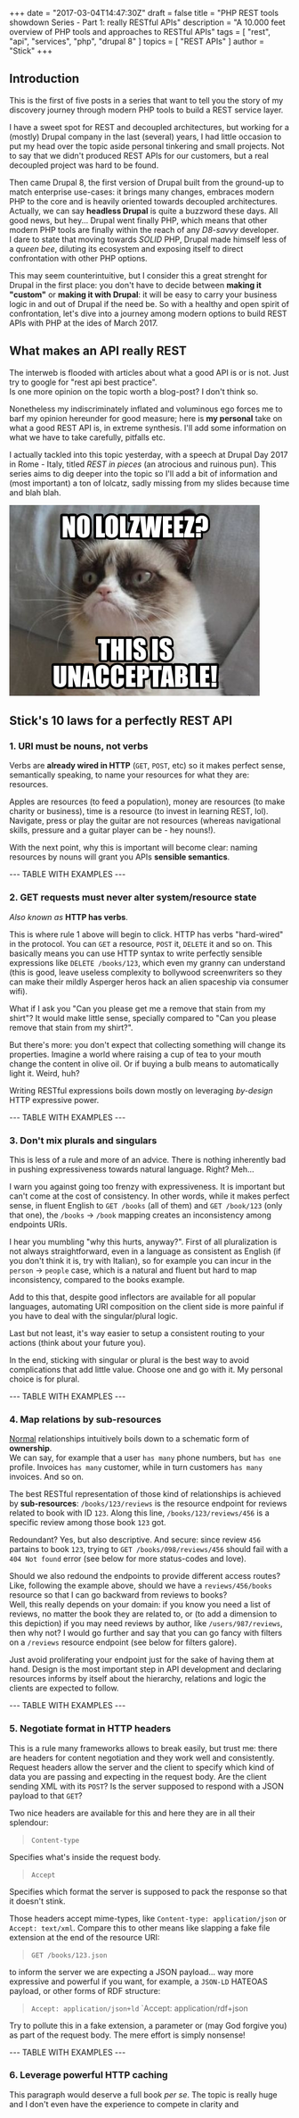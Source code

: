 +++
date = "2017-03-04T14:47:30Z"
draft = false
title = "PHP REST tools showdown Series - Part 1: really RESTful APIs"
description = "A 10.000 feet overview of PHP tools and approaches to RESTful APIs"
tags        = [ "rest", "api", "services", "php", "drupal 8" ]
topics      = [ "REST APIs" ]
author = "Stick"
+++

## Introduction

This is the first of five posts in a series that want to tell you the story of my discovery journey through modern PHP tools to build a REST service layer.  

I have a sweet spot for REST and decoupled architectures, but working for a (mostly) Drupal company in the last (several) years, I had little occasion to put my head over the topic aside personal tinkering and small projects. Not to say that we didn't produced REST APIs for our customers, but a real decoupled project was hard to be found.

Then came Drupal 8, the first version of Drupal built from the ground-up to match enterprise use-cases: it brings many changes, embraces modern PHP to the core and is heavily oriented towards decoupled architectures. Actually, we can say **headless Drupal** is quite a buzzword these days. All good news, but hey... Drupal went finally PHP, which means that other modern PHP tools are finally within the reach of any *D8-savvy* developer.  
I dare to state that moving towards *SOLID* PHP, Drupal made himself less of a *queen bee*, diluting its ecosystem and exposing itself to direct confrontation with other PHP options.

This may seem counterintuitive, but I consider this a great strenght for Drupal in the first place: you don't have to decide between **making it "custom"** or **making it with Drupal**: it will be easy to carry your business logic in and out of Drupal if the need be. So with a healthy and open spirit of confrontation, let's dive into a journey among modern options to build REST APIs with PHP at the ides of March 2017.

## What makes an API really REST

The interweb is flooded with articles about what a good API is or is not. Just try to google for "rest api best practice".  
Is one more opinion on the topic worth a blog-post? I don't think so.

Nonetheless my indiscriminately inflated and voluminous ego forces me to barf my opinion hereunder for good measure; here is **my personal** take on what a good REST API is, in extreme synthesis. I'll add some information on what we have to take carefully, pitfalls etc.

I actually tackled into this topic yesterday, with a speech at Drupal Day 2017 in Rome - Italy, titled *REST in pieces* (an atrocious and ruinous pun). This series aims to dig deeper into the topic so I'll add a bit of information and (most important) a ton of lolcatz, sadly missing from my slides because time and blah blah.

![This is unacceptable!](/posts/20170304-rest-series/01-unacceptable-cat.png)

## Stick's 10 laws for a perfectly REST API

### 1. URI must be nouns, not verbs

Verbs are **already wired in HTTP** (`GET`, `POST`, etc) so it makes perfect sense, semantically speaking, to name your resources for what they are: resources.

Apples are resources (to feed a population), money are resources (to make charity or business), time is a resource (to invest in learning REST, lol).  
Navigate, press or play the guitar are not resources (whereas navigational skills, pressure and a guitar player can be - hey nouns!).

With the next point, why this is important will become clear: naming resources by nouns will grant you APIs **sensible semantics**.

--- TABLE WITH EXAMPLES ---

### 2. GET requests must never alter system/resource state

_Also known as_ **HTTP has verbs**.

This is where rule 1 above will begin to click. HTTP has verbs "hard-wired" in the protocol. You can `GET` a resource, `POST` it, `DELETE` it and so on. This basically means you can use HTTP syntax to write perfectly sensible expressions like `DELETE /books/123`, which even my granny can understand (this is good, leave useless complexity to bollywood screenwriters so they can make their mildly Asperger heros hack an alien spaceship via consumer wifi).

What if I ask you "Can you please get me a remove that stain from my shirt"? It would make little sense, specially compared to "Can you please remove that stain from my shirt?".

But there's more: you don't expect that collecting something will change its properties. Imagine a world where raising a cup of tea to your mouth change the content in olive oil. Or if buying a bulb means to automatically light it. Weird, huh?

Writing RESTful expressions boils down mostly on leveraging _by-design_ HTTP expressive power.

--- TABLE WITH EXAMPLES ---

### 3. Don't mix plurals and singulars

This is less of a rule and more of an advice. There is nothing inherently bad in pushing expressiveness towards natural language. Right? Meh...

I warn you against going too frenzy with expressiveness. It is important but can't come at the cost of consistency. In other words, while it makes perfect sense, in fluent English to `GET /books` (all of them) and `GET /book/123` (only that one), the `/books` &rarr; `/book` mapping creates an inconsistency among endpoints URIs.

I hear you mumbling "why this hurts, anyway?". First of all pluralization is not always straightforward, even in a language as consistent as English (if you don't think it is, try with Italian), so for example you can incur in the `person` &rarr; `people` case, which is a natural and fluent but hard to map inconsistency, compared to the books example.

Add to this that, despite good inflectors are available for all popular languages, automating URI composition on the client side is more painful if you have to deal with the singular/plural logic.

Last but not least, it's way easier to setup a consistent routing to your actions (think about your future you).

In the end, sticking with singular or plural is the best way to avoid complications that add little value. Choose one and go with it. My personal choice is for plural.

--- TABLE WITH EXAMPLES ---

### 4. Map relations by sub-resources

[Normal](https://en.wikipedia.org/wiki/Database_normalization) relationships intuitively boils down to a schematic form of **ownership**.  
We can say, for example that a user `has many` phone numbers, but `has one` profile. Invoices `has many` customer, while in turn customers `has many` invoices. And so on.

The best RESTful representation of those kind of relationships is achieved by **sub-resources**: `/books/123/reviews` is the resource endpoint for reviews related to book with ID `123`. Along this line, `/books/123/reviews/456` is a specific review among those book `123` got.

Redoundant? Yes, but also descriptive. And secure: since review `456` partains to book `123`, trying to `GET /books/098/reviews/456` should fail with a `404 Not found` error (see below for more status-codes and love).

Should we also redound the endpoints to provide different access routes? Like, following the example above, should we have a `reviews/456/books` resource so that I can go backward from reviews to books?  
Well, this really depends on your domain: if you know you need a list of reviews, no matter the book they are related to, or (to add a dimension to this depiction) if you may need reviews by author, like `/users/987/reviews`, then why not? I would go further and say that you can go fancy with filters on a `/reviews` resource endpoint (see below for filters galore).

Just avoid proliferating your endpoint just for the sake of having them at hand. Design is the most important step in API development and declaring resources informs by  itself about the hierarchy, relations and logic the clients are expected to follow.

--- TABLE WITH EXAMPLES ---

### 5. Negotiate format in HTTP headers

This is a rule many frameworks allows to break easily, but trust me: there are headers for content negotiation and they work well and consistently.  
Request headers allow the server and the client to specify which kind of data you are passing and expecting in the request body. Are the client sending XML with its `POST`? Is the server supposed to respond with a JSON payload to that `GET`?

Two nice headers are available for this and here they are in all their splendour:

> `Content-type`

Specifies what's inside the request body.

> `Accept`

Specifies which format the server is supposed to pack the response so that it doesn't stink.

Those headers accept mime-types, like `Content-type: application/json` or `Accept: text/xml`. Compare this to other means like slapping a fake file extension at the end of the resource URI:

> `GET /books/123.json`

to inform the server we are expecting a JSON payload... way more expressive and powerful if you want, for example, a `JSON-LD` HATEOAS payload, or other forms of RDF structure:

> `Accept: application/json+ld`
> `Accept: application/rdf+json

Try to pollute this in a fake extension, a parameter or (may God forgive you) as part of the request body. The mere effort is simply nonsense!

--- TABLE WITH EXAMPLES ---

### 6. Leverage powerful HTTP caching

This paragraph would deserve a full book _per se_. The topic is really huge and I don't even have the experience to compete in clarity and 
